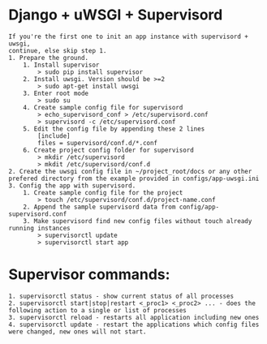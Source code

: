 Django + uWSGI + Supervisord
=======
    If you're the first one to init an app instance with supervisord + uwsgi,
    continue, else skip step 1.
    1. Prepare the ground.
        1. Install supervisor
            > sudo pip install supervisor
        2. Install uwsgi. Version should be >=2
            > sudo apt-get install uwsgi
        3. Enter root mode
            > sudo su
        4. Create sample config file for supervisord
            > echo_supervisord_conf > /etc/supervisord.conf
            > supervisord -c /etc/supervisord.conf
        5. Edit the config file by appending these 2 lines
            [include]
            files = supervisord/conf.d/*.conf
        6. Create project config folder for supervisord
            > mkdir /etc/supervisord
            > mkdit /etc/supervisord/conf.d
    2. Create the uwsgi config file in ~/project_root/docs or any other prefered directory from the example provided in configs/app-uwsgi.ini
    3. Config the app with supervisord.
        1. Create sample config file for the project
            > touch /etc/supervisord/conf.d/project-name.conf
        2. Append the sample supervisord data from config/app-supervisord.conf
        3. Make supervisord find new config files without touch already running instances
            > supervisorctl update
            > supervisorctl start app



Supervisor commands:
====
    1. supervisorctl status - show current status of all processes
    2. supervisorctl start|stop|restart <_proc1> <_proc2> ... - does the following action to a single or list of processes
    3. supervisorctl reload - restarts all application including new ones
    4. supervisorctl update - restart the applications which config files were changed, new ones will not start.